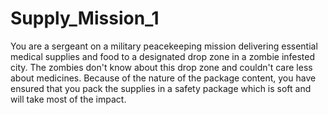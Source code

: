 # Supply_Mission_1
You are a sergeant on a military peacekeeping mission delivering essential medical supplies and food to a designated drop zone in a zombie infested city. The zombies don't know about this drop zone and couldn't care less about medicines. Because of the nature of the package content, you have ensured that you pack the supplies in a safety package which is soft and will take most of the impact.

